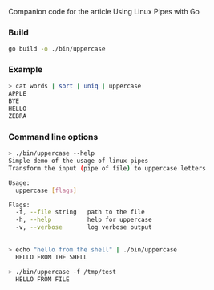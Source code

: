 Companion code for the article Using Linux Pipes with Go

### Build
```bash
go build -o ./bin/uppercase
```

### Example
```bash
> cat words | sort | uniq | uppercase
APPLE
BYE
HELLO
ZEBRA
```

### Command line options
```bash
> ./bin/uppercase --help
Simple demo of the usage of linux pipes
Transform the input (pipe of file) to uppercase letters

Usage:
  uppercase [flags]

Flags:
  -f, --file string   path to the file
  -h, --help          help for uppercase
  -v, --verbose       log verbose output
  
  
> echo "hello from the shell" | ./bin/uppercase
  HELLO FROM THE SHELL
  
> ./bin/uppercase -f /tmp/test 
  HELLO FROM FILE    
```